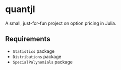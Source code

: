 # quantjl

A small, just-for-fun project on option pricing in Julia.

## Requirements

- `Statistics` package
- `Distributions` package
- `SpecialPolynomials` package